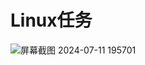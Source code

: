 # Linux任务
![屏幕截图 2024-07-11 195701](https://github.com/user-attachments/assets/73a7ec67-afcd-4937-9e67-c0a09caf91c8)
